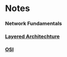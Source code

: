 # Notes

### Network Fundamentals

### [Layered Architechture](./network/layered-architechture.md)
### [OSI](./network/osi.md)

